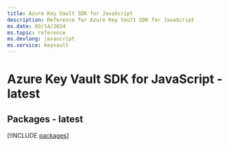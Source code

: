 ```yaml
---
title: Azure Key Vault SDK for JavaScript
description: Reference for Azure Key Vault SDK for JavaScript
ms.date: 03/14/2024
ms.topic: reference
ms.devlang: javascript
ms.service: keyvault
---
```

# Azure Key Vault SDK for JavaScript - latest
## Packages - latest
[!INCLUDE [packages](key-vault-index.md)]